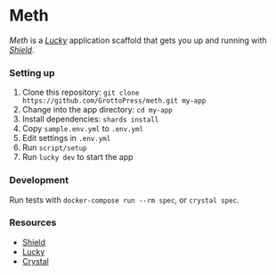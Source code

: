 # Meth

*Meth* is a [*Lucky*](https://luckyframework.org) application scaffold that gets you up and running with [*Shield*](https://github.com/grottopress/shield).

### Setting up

1. Clone this repository: `git clone https://github.com/GrottoPress/meth.git my-app`
1. Change into the app directory: `cd my-app`
1. Install dependencies: `shards install`
1. Copy `sample.env.yml` to `.env.yml`
1. Edit settings in `.env.yml`
1. Run `script/setup`
1. Run `lucky dev` to start the app

### Development

Run tests with `docker-compose run --rm spec`, or `crystal spec`.

### Resources

- [Shield](https://github.com/grottopress/shield)
- [Lucky](https://luckyframework.org)
- [Crystal](https://crystal-lang.org)
